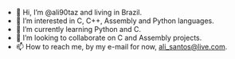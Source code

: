 - 👋 Hi, I’m @ali90taz and living in Brazil.
- 👀 I’m interested in C, C++, Assembly and Python languages.
- 🌱 I’m currently learning Python and C. 
- 💞️ I’m looking to collaborate on C and Assembly projects.
- 📫 How to reach me, by my e-mail for now, ali_santos@live.com.

<!---
ali90taz/ali90taz is a ✨ special ✨ repository because its `README.md` (this file) appears on your GitHub profile.
You can click the Preview link to take a look at your changes.
--->
